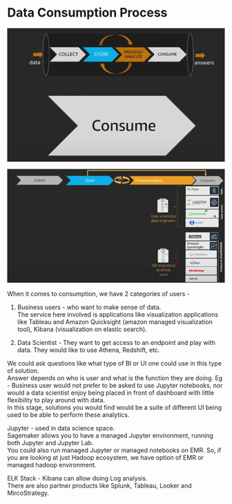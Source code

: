 # Data Consumption Process

![img.png](img.png)

![img_1.png](img_1.png)


When it comes to consumption, we have 2 categories of users -
1. Business users - who want to make sense of data. <br>
The service here involved is applications like visualization applications like Tableau and Amazon Quicksight (amazon managed visualization tool), Kibana (visualization on elastic search).<br>

2. Data Scientist - They want to get access to an endpoint and play with data. They would like to use Athena, Redshift, etc.<br>


We could ask questions like what type of BI or UI one could use in this type of solution.<br>
Answer depends on who is user and what is the function they are doing.
Eg - 
Business user would not prefer to be asked to use Jupyter notebooks, nor would a data scientist enjoy being placed in front of dashboard with little flexibility to play around with data.<br>
In this stage, solutions you would find would be a suite of different UI being used to be able to perform these analytics.<br>

Jupyter - used in data science space.<br>
Sagemaker allows you to have a managed Jupyter environment, running both Jupyter and Jupyter Lab.<br>
You could also run managed Jupyter or managed notebooks on EMR. So, if you are looking at just Hadoop ecosystem, we have option of EMR or managed hadoop environment.<br>

ELK Stack - Kibana can allow doing Log analysis.<br>
There are also partner products like Splunk, Tableau, Looker and MircoStrategy.<br>